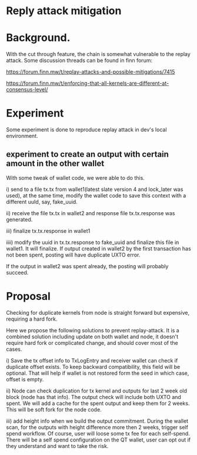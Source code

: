 # Reply attack mitigation


# Background.

With the cut through feature, the chain is somewhat vulnerable to the replay attack.
Some discussion threads can be found in finn forum:

https://forum.finn.mw/t/replay-attacks-and-possible-mitigations/7415

https://forum.finn.mw/t/enforcing-that-all-kernels-are-different-at-consensus-level/

# Experiment
Some experiment is done to reproduce replay attack in dev's local environment.

## experiment to create an output with certain amount in the other wallet
With some tweak of wallet code, we were able to do this. 

i) send to a file tx.tx from wallet1(latest slate version 4 and lock_later was used), at the same time, modify the wallet code to save
this context with a different uuId, say, fake_uuid.

ii) receive the file tx.tx in wallet2 and response file tx.tx.response was generated.

iii) finalize tx.tx.response in wallet1

iiii) modify the uuid in tx.tx.response to fake_uuid and finalize this file in wallet1.
It will finalize. If output created in wallet2 by the first transaction has not been spent, posting will have duplicate UXTO error.

If the output in wallet2 was spent already, the posting will probably succeed.

# Proposal

Checking for duplicate kernels from node is straight forward but expensive, requiring
a hard fork.

Here we propose the following solutions to prevent replay-attack. It is a combined solution including update on both wallet and node, it doesn't require
hard fork or complicated change, and should cover most of the cases.

i)  Save the tx offset info to TxLogEntry and receiver wallet can check if duplicate offset exists. To keep backward compatibility,
this field will be optional. That will help if wallet is not restored form the seed in which case, offset is empty.

ii) Node can check duplication for tx kernel and outputs for last 2 week old block (node has that info). The output check will include
both UXTO and spent. We will add a cache for the spent output and keep them for 2 weeks. This will be soft fork for the node code.

iii) add height info when we build the output commitment. During the wallet scan, for the outputs with height difference more then 2 weeks, 
trigger self spend workflow. Of course, user will loose some tx fee for each self-spend.  There will be a self spend configuration on the QT 
wallet, user can opt out if they understand and want to take the risk.





